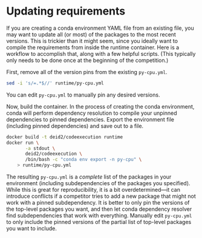 # Updating requirements

If you are creating a conda environment YAML file from an existing file, you may want to update all (or most) of the packages to the most recent versions. This is trickier than it might seem, since you ideally want to compile the requirements from inside the runtime container. Here is a workflow to accomplish that, along with a few helpful scripts. (This typically only needs to be done once at the beginning of the competition.)

First, remove all of the version pins from the existing `py-cpu.yml`.

```bash
sed -i 's/=.*$//' runtime/py-cpu.yml
```

You can edit `py-cpu.yml` to manually pin any desired versions.

Now, build the container. In the process of creating the conda environment, conda will perform dependency resolution to compile your unpinned dependencies to pinned dependencies. Export the environment file (including pinned dependencies) and save out to a file.

```bash
docker build -t deid2/codeexecution runtime
docker run \
       -a stdout \
       deid2/codeexecution \
       /bin/bash -c "conda env export -n py-cpu" \
    > runtime/py-cpu.yml
```

The resulting `py-cpu.yml` is a _complete_ list of the packages in your environment (including subdependencies of the packages you specified). While this is great for reproducibility, it is a bit overdetermined―it can introduce conflicts if a competitor tries to add a new package that might not work with a pinned subdependency. It is better to only pin the versions of the top-level packages you want, and then let conda dependency resolver find subdependencies that work with everything. Manually edit `py-cpu.yml` to only include the pinned versions of the partial list of top-level packages you want to include.
